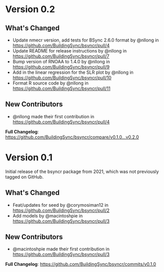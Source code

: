 # Version 0.2

## What's Changed

- Update nmecr version, add tests for BSync 2.6.0 format by @nllong in https://github.com/BuildingSync/bsyncr/pull/4
- Update README for release instructions by @nllong in https://github.com/BuildingSync/bsyncr/pull/7
- Bump version of RNOAA to 1.4.0 by @nllong in https://github.com/BuildingSync/bsyncr/pull/9
- Add in the linear regression for the SLR plot by @nllong in https://github.com/BuildingSync/bsyncr/pull/10
- Format R source code by @nllong in https://github.com/BuildingSync/bsyncr/pull/11

## New Contributors

- @nllong made their first contribution in https://github.com/BuildingSync/bsyncr/pull/4

**Full Changelog**: https://github.com/BuildingSync/bsyncr/compare/v0.1.0...v0.2.0

# Version 0.1

Initial release of the bsyncr package from 2021, which was not previously tagged on GitHub.

## What's Changed

- Feat/updates for seed by @corymosiman12 in https://github.com/BuildingSync/bsyncr/pull/2
- Add models by @macintoshpie in https://github.com/BuildingSync/bsyncr/pull/3

## New Contributors

- @macintoshpie made their first contribution in https://github.com/BuildingSync/bsyncr/pull/3

**Full Changelog**: https://github.com/BuildingSync/bsyncr/commits/v0.1.0
